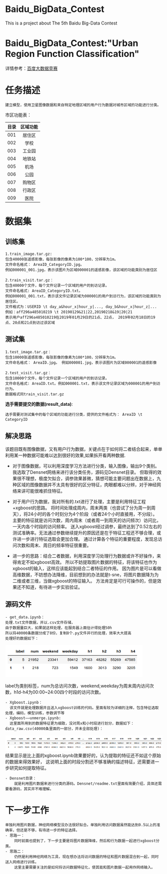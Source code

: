 # Baidu_BigData_Contest
This is a project about The 5th Baidu Big-Data Contest
# Baidu_BigData_Contest:"Urban Region Function Classification"

详情参考：[百度大数据竞赛][1]
# 任务描述
    建立模型，使用卫星图像数据和来自特定地理区域的用户行为数据对城市区域的功能进行分类。

市区功能表：

| 目录      | 区域功能     |  
| ---------- | :-----------:  |
| 001     | 居住区     |
| 002     | 学校     |
| 003     | 工业园     |
| 004     | 地铁站     |
| 005     | 机场     |
| 006     | 公园     |
| 007     | 购物区     |
| 008     | 行政区     |
| 009     | 医院     |


# 数据集

## 训练集
    1.train_image.tar.gz:
    包含40000张遥感影像，每张影像的像素为100*100，分辨率为1m。
    文件命名格式： AreaID_CategoryID.jpg。 
    例如000001_001.jpg，表示该图片为区域000001的遥感影像，该区域的功能类别为居住区
   
    2.train_visit.tar.gz：
    包含40000个文件，每个文件记录一个区域的用户的到访记录。
    文件命名格式: AreaID_CategoryID.txt。
    例如000001_001.txt，表示该文件记录区域为000001的用户到访行为，该区域的功能类别为居住区。
    文件格式为：USERID \t day_a&hour_x|hour_y|..., day_b&hour_x|hour_z|...
    例如：aff296a485010219 \t 20190129&21|22,20190218&19|20|21 
    表示用户aff296a485010219在2019年01月29日的21点、22点， 2019年02月18日的19点、20点和21点到访过该区域

## 测试集
    1.test_image.tar.gz：
    包含10000张遥感影像，每张影像的像素为100*100，分辨率为1m。
    文件命名格式： AreaID.jpg。 例如000001.jpg，表示该图片为区域000001的遥感影像
    
    2.test_visit.tar.gz：
    包含10000个文件，每个文件记录一个区域的用户的到访记录。
    文件命名格式: AreaID.txt。例如000001.txt，表示该文件记录区域为000001的用户到访行为。
    数据格式同train_visit.tar.gz
    
**选手需要提交的数据(result_data)**:

    选手需要对测试集中的每个区域的功能进行分类，提供的文件格式为： AreaID \t CategoryID

## 解决思路
  该题目既有图像数据，又有用户行为数据，关键点在于如何将二者结合起来，单单利用某一种数据可能难以达到很好的效果,如果拆开看两种数据.
  - 对于图像数据，可以利用深度学习方法进行分类，输入图像，输出9个类别。我选取了Densnet网络来进行该分类任务，源码见Densnet目录。
  但取得的效果很不理想，极度欠拟合，调参效果甚微，猜想可能主要问题出在数据上，九种区域的图像数据并不太具有很好的区分特征，肉眼都难以分辨，对于神经网络来讲可能很难抓住特征。
  
  - 对于用户行为数据，我对所有的.txt进行了处理，主要是利用特征工程+xgboost的思路。
  将时间处理成周内，周末两类（也尝试了分为周一到周天），将24小时的各个时刻分为4个阶段（或者24个小时直接用，不分段）。
  主要的特征就是访问次数，周内周末（或者周一到周天的访问频次）访问比，一天内各个时段的访问频率。
  送入xgboost经过调参，最终达到了0.52左右的测试准确率。无法通过参数继续提升的原因还是在于特征工程还不够合理，或许进一步进行特征选取会更加合理。
  通过计算各个特征的重要程度，发现总访问次数和周末、周日的频率特征很重要。
  
  - 进一步的思路：结合二者数据，利用深度学习处理行为数据或许不好操作，来得肯定不如xgboost高效。
  所以不妨提取图片数据的特征，将该特征也作为xgboost的输入，这样应该能起到结合二者特征的作用。
  因为图片是可以看做高维数据，不妨想办法降维，目前想到的办法就是t-sne，将图片数据降为为二维或者三维，当做xgboost的特征输入。
  方法肯定是可行可操作的，但是效果还不知道，有待进一步实验验证。

## 源码文件
    - get_data.ipynb：
    处理.txt文件数据，并以.csv文件存储，
    由于数据量巨大，如果就这样处理，在服务器上面估计得处理50h
    所以将40000条数据分成了8份，复制8个.py文件并行的处理，效率大大提高
    处理好的数据如下：
    
 !['!'](https://github.com/DLLXW/Baidu_BigData_Contest/blob/master/visit_data0.png)
    
   label为类别标签，num为总访问次数，weekend,weekday为周末周内访问次数，h1d-h4为00:00~24:00四个时段的访问次数。

    - Xgboost.ipynb：
      该文件就是处理数据并且送入xgboost训练的代码。里面有较为详细的注释，包含特征选取处理，编码，模型训练，参数调节等
    - Xgboost——unmerge.ipynb:
      这里面所用到的数据特征更为细致，没对周x和小时段进行划分，数据如下：data_raw.csv(40000条里面的一部分，并未全部处理)：
      
 !['!'](https://github.com/DLLXW/Baidu_BigData_Contest/blob/master/visit_data1.png)
      结果显示是比上面的xgboost.ipynb效果要好的，认为提取的特征还不如这个原始的数据来得效果好，
      这说明上面的时段分割还不够准确的描述特征，还需要进一步研究如何提取特征。


    - Densnet目录：
        就是利用图片数据来进行分类的源码。Densnet/readme.txt里面有简要介绍，具体还需要看源码，其实并不难理解。

# 下一步工作
    单独利用图片数据，神经网络模型没办法很好拟合。单独利用访问数据虽然能达到0.5以上的准确率，但还是不够，有待进一步的特征选择。
    - 思路一：
        同时前面也提到了，下一步主要是将图片数据降维，然后和行为数据一起进行xgboost分类。
    - 思路二：
        仍然是利用神经网络为工具，现在想办法将访问数据的特征和图片数据混合到一起，同时送入网络进行训练。
        这里主要需要关注的是如何将访问数据特征化，使其能和图片数据一起用作网络输入。

[1]: https://dianshi.baidu.com/competition/30/question
